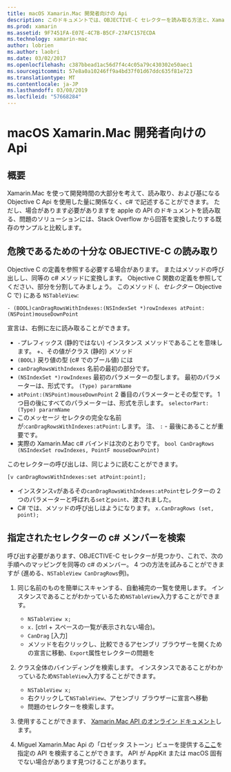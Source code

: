```yaml
---
title: macOS Xamarin.Mac 開発者向けの Api
description: このドキュメントでは、OBJECTIVE-C セレクターを読み取る方法と、Xamarin.Mac アプリで c# の対応するメソッドを検索する方法について説明します。
ms.prod: xamarin
ms.assetid: 9F7451FA-E07E-4C7B-B5CF-27AFC157ECDA
ms.technology: xamarin-mac
author: lobrien
ms.author: laobri
ms.date: 03/02/2017
ms.openlocfilehash: c387bbead1ac56d7f4c4c05a79c430302e50aec1
ms.sourcegitcommit: 57e8a0a10246ff9a4bd37f01d67ddc635f81e723
ms.translationtype: MT
ms.contentlocale: ja-JP
ms.lasthandoff: 03/08/2019
ms.locfileid: "57668284"
---
```

# <a name="macos-apis-for-xamarinmac-developers"></a>macOS Xamarin.Mac 開発者向けの Api

## <a name="overview"></a>概要

Xamarin.Mac を使って開発時間の大部分を考えて、読み取り、および基になる Objective C Api を使用した量に関係なく、c# で記述することができます。 ただし、場合があります必要がありますを apple の API のドキュメントを読み取る、問題のソリューションには、Stack Overflow から回答を変換したりする既存のサンプルと比較します。

## <a name="reading-enough-objective-c-to-be-dangerous"></a>危険であるための十分な OBJECTIVE-C の読み取り

Objective C の定義を参照する必要する場合があります。 またはメソッドの呼び出しし、同等の c# メソッドに変換します。 Objective C 関数の定義を参照してください、部分を分割してみましょう。 このメソッド (、*セレクター* Objective C で) にある  `NSTableView`:

```objc
- (BOOL)canDragRowsWithIndexes:(NSIndexSet *)rowIndexes atPoint:(NSPoint)mouseDownPoint
```

宣言は、右側に左に読み取ることができます。

- `-`プレフィックス (静的ではない) インスタンス メソッドであることを意味します。 +、その値がクラス (静的) メソッド
- `(BOOL)` 戻り値の型 (c# でのブール値) には
- `canDragRowsWithIndexes` 名前の最初の部分です。
- `(NSIndexSet *)rowIndexes` 最初のパラメーターの型します。 最初のパラメーターは、形式です。 `(Type) pararmName`
- `atPoint:(NSPoint)mouseDownPoint` 2 番目のパラメーターとその型です。 1 つ目の後にすべてのパラメーターは、形式を示します。 `selectorPart:(Type) pararmName`
- このメッセージ セレクタの完全な名前が:`canDragRowsWithIndexes:atPoint:`します。 注、 `:` - 最後にあることが重要です。
- 実際の Xamarin.Mac c# バインドは次のとおりです。 `bool CanDragRows (NSIndexSet rowIndexes, PointF mouseDownPoint)`

このセレクターの呼び出しは、同じように読むことができます。

```objc
[v canDragRowsWithIndexes:set atPoint:point];
```

- インスタンス`v`があるその`canDragRowsWithIndexes:atPoint`セレクターの 2 つのパラメーターと呼ばれる`set`と`point`、渡されました。
- C# では、メソッドの呼び出しはようになります。 `x.CanDragRows (set, point);`

<a name="finding_selector" />

## <a name="finding-the-c-member-for-a-given-selector"></a>指定されたセレクターの c# メンバーを検索

呼び出す必要があります、OBJECTIVE-C セレクターが見つかり、これで、次の手順へのマッピングを同等の c# のメンバー。 4 つの方法を試みることができますが (進める、`NSTableView CanDragRows`例)。

1. 同じ名前のものを簡単にスキャンする、自動補完の一覧を使用します。 インスタンスであることがわかっているため`NSTableView`入力することができます。

    - `NSTableView x;`
    - `x.` [ctrl + スペースの一覧が表示されない場合)。
    - `CanDrag` [入力]
    - メソッドを右クリックし、比較できるアセンブリ ブラウザーを開くための宣言に移動、`Export`属性セレクターの問題を

2. クラス全体のバインディングを検索します。 インスタンスであることがわかっているため`NSTableView`入力することができます。

    - `NSTableView x;`
    - 右クリックして`NSTableView`、アセンブリ ブラウザーに宣言へ移動
    - 問題のセレクターを検索します。

3. 使用することができます、 [Xamarin.Mac API のオンライン ドキュメント](https://docs.microsoft.com/dotnet/api/?view=xamarinmac-3.0)します。

4. Miguel Xamarin.Mac Api の「ロゼッタ ストーン」ビューを提供する[ここ](https://tirania.org/tmp/rosetta.html)を指定の API を検索することができます。 API が AppKit または macOS 固有でない場合があります見つけることがあります。

<!--
Note: In some cases, the assembly browser can hit a bug where it will open but not jump to the right definition. Keep that tab open, switch back to your source code and try again.
Note: The assembly browser tricks currently only works with Xamarin.Mac Classic. This will be fixed in a future version.
-->
